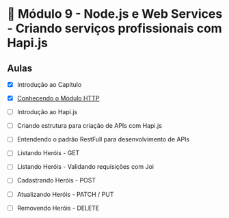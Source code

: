 # 🤯 Módulo 9 - Node.js e Web Services - Criando serviços profissionais com Hapi.js

## Aulas

- [x] Introdução ao Capítulo
- [x] [Conhecendo o Módulo HTTP](./modulo-http)
- [ ] Introdução ao Hapi.js
- [ ] Criando estrutura para criação de APIs com Hapi.js
- [ ] Entendendo o padrão RestFull para desenvolvimento de APIs
- [ ] Listando Heróis - GET
- [ ] Listando Heróis - Validando requisições com Joi
- [ ] Cadastrando Heróis - POST
- [ ] Atualizando Heróis - PATCH / PUT
- [ ] Removendo Heróis - DELETE


